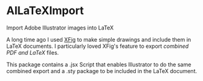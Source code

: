 # AILaTeXImport
Import Adobe Illustrator images into LaTeX

A long time ago I used [XFig](http://www.xfig.org) to make simple drawings and
include them in LaTeX documents. I particularly loved XFig's feature to export
_combined PDF and LaTeX_ files.

This package contains a .jsx Script that enables Illustrator to do the same
combined export and a .sty package to be included in the LaTeX document.


